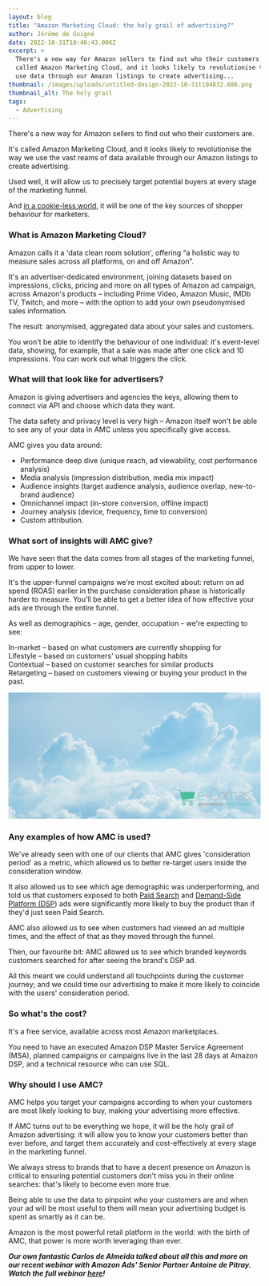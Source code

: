 ```yaml
---
layout: blog
title: "Amazon Marketing Cloud: the holy grail of advertising?"
author: Jérôme de Guigné
date: 2022-10-31T10:46:43.006Z
excerpt: >
  There's a new way for Amazon sellers to find out who their customers are. It's
  called Amazon Marketing Cloud, and it looks likely to revolutionise the way we
  use data through our Amazon listings to create advertising...
thumbnail: /images/uploads/untitled-design-2022-10-31t104832.686.png
thumbnail_alt: The holy grail
tags:
  - Advertising
---
```

<!--StartFragment-->

There's a new way for Amazon sellers to find out who their customers are.

It's called Amazon Marketing Cloud, and it looks likely to revolutionise the way we use the vast reams of data available through our Amazon listings to create advertising.

Used well, it will allow us to precisely target potential buyers at every stage of the marketing funnel.

And [in a cookie-less world](http://www.forbes.com/sites/forbesbusinesscouncil/2022/10/18/4-native-e-commerce-trends-in-a-cookie-less-era/), it will be one of the key sources of shopper behaviour for marketers.

### What is Amazon Marketing Cloud?

Amazon calls it a 'data clean room solution', offering “a holistic way to measure sales across all platforms, on and off Amazon”.

It's an advertiser-dedicated environment, joining datasets based on impressions, clicks, pricing and more on all types of Amazon ad campaign, across Amazon's products – including Prime Video, Amazon Music, IMDb TV, Twitch, and more – with the option to add your own pseudonymised sales information.

The result: anonymised, aggregated data about your sales and customers.

You won't be able to identify the behaviour of one individual: it's event-level data, showing, for example, that a sale was made after one click and 10 impressions. You can work out what triggers the click.

### What will that look like for advertisers?

Amazon is giving advertisers and agencies the keys, allowing them to connect via API and choose which data they want.

The data safety and privacy level is very high – Amazon itself won't be able to see any of your data in AMC unless you specifically give access.

AMC gives you data around:

* Performance deep dive (unique reach, ad viewability, cost performance analysis)
* Media analysis (impression distribution, media mix impact)
* Audience insights (target audience analysis, audience overlap, new-to-brand audience)
* Omnichannel impact (in-store conversion, offline impact)
* Journey analysis (device, frequency, time to conversion)
* Custom attribution.

### What sort of insights will AMC give?

We have seen that the data comes from all stages of the marketing funnel, from upper to lower.

It's the upper-funnel campaigns we're most excited about: return on ad spend (ROAS) earlier in the purchase consideration phase is historically harder to measure. You'll be able to get a better idea of how effective your ads are through the entire funnel.

As well as demographics – age, gender, occupation – we're expecting to see:

In-market – based on what customers are currently shopping for\
Lifestyle – based on customers' usual shopping habits\
Contextual – based on customer searches for similar products\
Retargeting – based on customers viewing or buying your product in the past.

![](/images/uploads/1.png)

### Any examples of how AMC is used?

We've already seen with one of our clients that AMC gives 'consideration period' as a metric, which allowed us to better re-target users inside the consideration window.

It also allowed us to see which age demographic was underperforming, and told us that customers exposed to both [Paid Search](https://advertising.amazon.com/solutions/products/sponsored-products?tag=googhydr-20&hvadid=606949776364&hvpos=&hvexid=&hvnetw=g&hvrand=8122408385559145106&hvpone=&hvptwo=&hvqmt=e&hvdev=c&hvdvcmdl=&hvlocint=&hvlocphy=1006984&hvtargid=kwd-300258250029&ref=pd_sl_4za7y6yob2_e_sspa_ggl_d_uk_ct_606949776364) and [Demand-Side Platform (DSP](https://advertising.amazon.com/solutions/products/amazon-dsp?tag=googhydr-20&hvadid=473359097703&hvpos=&hvexid=&hvnetw=g&hvrand=3749973621540278754&hvpone=&hvptwo=&hvqmt=e&hvdev=c&hvdvcmdl=&hvlocint=&hvlocphy=1006984&hvtargid=kwd-349413548081&ref=pd_sl_8u6rvlz2na_e_sspa_ggl_d_uk_ct_473359097703)) ads were significantly more likely to buy the product than if they'd just seen Paid Search.

AMC also allowed us to see when customers had viewed an ad multiple times, and the effect of that as they moved through the funnel.

Then, our favourite bit: AMC allowed us to see which branded keywords customers searched for after seeing the brand's DSP ad.

All this meant we could understand all touchpoints during the customer journey; and we could time our advertising to make it more likely to coincide with the users' consideration period.

### So what's the cost?

It's a free service, available across most Amazon marketplaces.

You need to have an executed Amazon DSP Master Service Agreement (MSA), planned campaigns or campaigns live in the last 28 days at Amazon DSP, and a technical resource who can use SQL.

### Why should I use AMC?

AMC helps you target your campaigns according to when your customers are most likely looking to buy, making your advertising more effective.

If AMC turns out to be everything we hope, it will be the holy grail of Amazon advertising: it will allow you to know your customers better than ever before, and target them accurately and cost-effectively at every stage in the marketing funnel.

We always stress to brands that to have a decent presence on Amazon is critical to ensuring potential customers don't miss you in their online searches: that's likely to become even more true.

Being able to use the data to pinpoint who your customers are and when your ad will be most useful to them will mean your advertising budget is spent as smartly as it can be.

Amazon is the most powerful retail platform in the world: with the birth of AMC, that power is more worth leveraging than ever.

***Our own fantastic Carlos de Almeida talked about all this and more on our recent webinar with Amazon Ads' Senior Partner Antoine de Pitray. Watch the full webinar [here](https://bit.ly/3eTw1dP)!***

<!--EndFragment-->